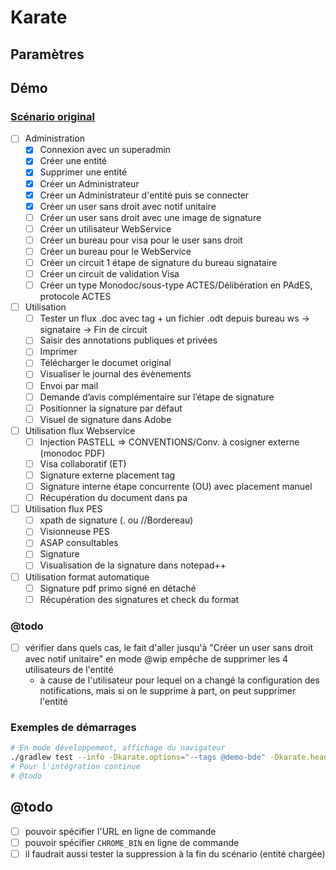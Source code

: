 # Karate 

## Paramètres

## Démo

### [Scénario original](https://lsoffice.libriciel.fr/sheet/#/2/sheet/view/gpOCRl+pGFDsfLs8K4h8laRKd0M3-ySbXnkvbHbC7Ok/)

- [ ] Administration
    - [x] Connexion avec un superadmin
    - [x] Créer une entité
    - [x] Supprimer une entité
    - [x] Créer un Administrateur
    - [x] Créer un Administrateur d'entité puis se connecter
    - [x] Créer un user sans droit avec notif unitaire
    - [ ] Créer un user sans droit avec une image de signature
    - [ ] Créer un utilisateur WebService
    - [ ] Créer un bureau pour visa pour le user sans droit
    - [ ] Créer un bureau pour le WebService
    - [ ] Créer un circuit 1 étape de signature du bureau signataire
    - [ ] Créer un circuit de validation Visa
    - [ ] Créer un type Monodoc/sous-type ACTES/Délibération en PAdES, protocole ACTES
- [ ] Utilisation
    - [ ] Tester un flux .doc avec tag + un fichier .odt depuis bureau ws -> signataire -> Fin de circuit
    - [ ] Saisir des annotations publiques et privées
    - [ ] Imprimer
    - [ ] Télécharger le documet original
    - [ ] Visualiser le journal des évènements
    - [ ] Envoi par mail
    - [ ] Demande d’avis complémentaire sur l’étape de signature
    - [ ] Positionner la signature par défaut
    - [ ] Visuel de signature dans Adobe
- [ ] Utilisation flux Webservice
    - [ ] Injection PASTELL => CONVENTIONS/Conv. à cosigner externe (monodoc PDF)
    - [ ] Visa collaboratif (ET)
    - [ ] Signature externe placement tag
    - [ ] Signature interne étape concurrente (OU) avec placement manuel
    - [ ] Récupération du document dans pa
- [ ] Utilisation flux PES
    - [ ] xpath de signature (. ou //Bordereau)
    - [ ] Visionneuse PES
    - [ ] ASAP consultables
    - [ ] Signature
    - [ ] Visualisation de la signature dans notepad++
- [ ] Utilisation format automatique
    - [ ] Signature pdf primo signé en détaché
    - [ ] Récupération des signatures et check du format

### @todo

- [ ] vérifier dans quels cas, le fait d'aller jusqu'à "Créer un user sans droit avec notif unitaire" en mode @wip empêche de supprimer les 4 utilisateurs de l'entité
  - à cause de l'utilisateur pour lequel on a changé la configuration des notifications, mais si on le supprime à part, on peut supprimer l'entité

### Exemples de démarrages

```bash
# En mode développement, affichage du navigateur
./gradlew test --info -Dkarate.options="--tags @demo-bde" -Dkarate.headless=false
# Pour l'intégration continue
# @todo
```

## @todo

- [ ] pouvoir spécifier l'URL en ligne de commande
- [ ] pouvoir spécifier `CHROME_BIN` en ligne de commande
- [ ] il faudrait aussi tester la suppression à la fin du scénario (entité chargée)
